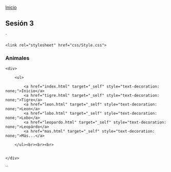<!-- No borrar o modificar -->
[Inicio](./index.md)

## Sesión 3 

`
<!DOCTYPE html>
<html>

<head>
    <title>Sitio web con multimedia</title>

    <link rel="stylesheet" href="css/Style.css">

</head>
<nav class="index">
<body>
    <nav class=" title">
    <h1>Animales </h1>
    </nav>


    <div>
        
        <ul>
           
            <a href="index.html" target="_self" style="text-decoration: none;">Inicio</a>
            <a href="tigre.html" target="_self" style="text-decoration: none;">Tigre</a>
            <a href="leon.html" target="_self" style="text-decoration: none;">Leon</a>
            <a href="lobo.html" target="_self" style="text-decoration: none;">Lobo</a>
            <a href="leopardo.html" target="_self" style="text-decoration: none;">Leopárdo</a>
            <a href="mas.html" target="_self" style="text-decoration: none;">Más...</a>

        </ul><br><br><br>


    </div>





</body>
</nav>
</html>
``











